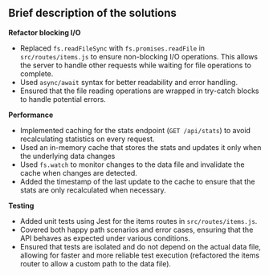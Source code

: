 ## Brief description of the solutions

**Refactor blocking I/O**
- Replaced `fs.readFileSync` with `fs.promises.readFile` in `src/routes/items.js` to ensure non-blocking I/O operations. This allows the server to handle other requests while waiting for file operations to complete.
- Used `async/await` syntax for better readability and error handling.
- Ensured that the file reading operations are wrapped in try-catch blocks to handle potential errors.

**Performance**  
- Implemented caching for the stats endpoint (`GET /api/stats`) to avoid recalculating statistics on every request.
- Used an in-memory cache that stores the stats and updates it only when the underlying data changes
- Used `fs.watch` to monitor changes to the data file and invalidate the cache when changes are detected.
- Added the timestamp of the last update to the cache to ensure that the stats are only recalculated when necessary.

**Testing**
- Added unit tests using Jest for the items routes in `src/routes/items.js`.
- Covered both happy path scenarios and error cases, ensuring that the API behaves as expected under various conditions.
- Ensured that tests are isolated and do not depend on the actual data file, allowing for faster and more reliable test execution (refactored the items router to allow a custom path to the data file).